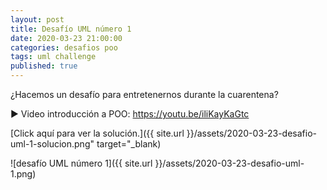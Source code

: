 ```yaml
---
layout: post
title: Desafío UML número 1
date: 2020-03-23 21:00:00
categories: desafios poo
tags: uml challenge
published: true
---
```


¿Hacemos un desafío para entretenernos durante la cuarentena?

▶️ Video introducción a POO: https://youtu.be/iliKayKaGtc

[Click aquí para ver la solución.]({{ site.url }}/assets/2020-03-23-desafio-uml-1-solucion.png" target="_blank)

![desafío UML número 1]({{ site.url }}/assets/2020-03-23-desafio-uml-1.png)

